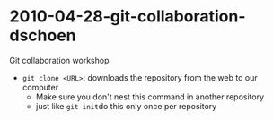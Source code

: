 # 2010-04-28-git-collaboration-dschoen
Git collaboration workshop

- `git clone <URL>`: downloads the repository from the web to our computer
    - Make sure you don't nest this command in another repository
    - just like `git init`do this only once per repository